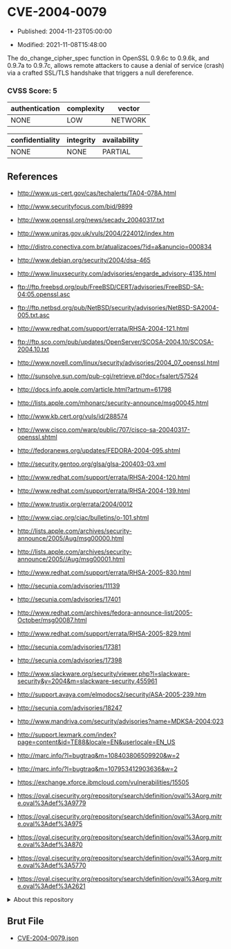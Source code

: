 # CVE-2004-0079

- Published: 2004-11-23T05:00:00

- Modified: 2021-11-08T15:48:00

The do_change_cipher_spec function in OpenSSL 0.9.6c to 0.9.6k, and 0.9.7a to 0.9.7c, allows remote attackers to cause a denial of service (crash) via a crafted SSL/TLS handshake that triggers a null dereference.

### CVSS Score: **5**

| authentication | complexity | vector |
| --- | --- | --- |
| NONE | LOW | NETWORK |

| confidentiality | integrity | availability |
| --- | --- | --- |
| NONE | NONE | PARTIAL |

## References

* http://www.us-cert.gov/cas/techalerts/TA04-078A.html

* http://www.securityfocus.com/bid/9899

* http://www.openssl.org/news/secadv_20040317.txt

* http://www.uniras.gov.uk/vuls/2004/224012/index.htm

* http://distro.conectiva.com.br/atualizacoes/?id=a&anuncio=000834

* http://www.debian.org/security/2004/dsa-465

* http://www.linuxsecurity.com/advisories/engarde_advisory-4135.html

* ftp://ftp.freebsd.org/pub/FreeBSD/CERT/advisories/FreeBSD-SA-04:05.openssl.asc

* ftp://ftp.netbsd.org/pub/NetBSD/security/advisories/NetBSD-SA2004-005.txt.asc

* http://www.redhat.com/support/errata/RHSA-2004-121.html

* ftp://ftp.sco.com/pub/updates/OpenServer/SCOSA-2004.10/SCOSA-2004.10.txt

* http://www.novell.com/linux/security/advisories/2004_07_openssl.html

* http://sunsolve.sun.com/pub-cgi/retrieve.pl?doc=fsalert/57524

* http://docs.info.apple.com/article.html?artnum=61798

* http://lists.apple.com/mhonarc/security-announce/msg00045.html

* http://www.kb.cert.org/vuls/id/288574

* http://www.cisco.com/warp/public/707/cisco-sa-20040317-openssl.shtml

* http://fedoranews.org/updates/FEDORA-2004-095.shtml

* http://security.gentoo.org/glsa/glsa-200403-03.xml

* http://www.redhat.com/support/errata/RHSA-2004-120.html

* http://www.redhat.com/support/errata/RHSA-2004-139.html

* http://www.trustix.org/errata/2004/0012

* http://www.ciac.org/ciac/bulletins/o-101.shtml

* http://lists.apple.com/archives/security-announce/2005/Aug/msg00000.html

* http://lists.apple.com/archives/security-announce/2005//Aug/msg00001.html

* http://www.redhat.com/support/errata/RHSA-2005-830.html

* http://secunia.com/advisories/11139

* http://secunia.com/advisories/17401

* http://www.redhat.com/archives/fedora-announce-list/2005-October/msg00087.html

* http://www.redhat.com/support/errata/RHSA-2005-829.html

* http://secunia.com/advisories/17381

* http://secunia.com/advisories/17398

* http://www.slackware.org/security/viewer.php?l=slackware-security&y=2004&m=slackware-security.455961

* http://support.avaya.com/elmodocs2/security/ASA-2005-239.htm

* http://secunia.com/advisories/18247

* http://www.mandriva.com/security/advisories?name=MDKSA-2004:023

* http://support.lexmark.com/index?page=content&id=TE88&locale=EN&userlocale=EN_US

* http://marc.info/?l=bugtraq&m=108403806509920&w=2

* http://marc.info/?l=bugtraq&m=107953412903636&w=2

* https://exchange.xforce.ibmcloud.com/vulnerabilities/15505

* https://oval.cisecurity.org/repository/search/definition/oval%3Aorg.mitre.oval%3Adef%3A9779

* https://oval.cisecurity.org/repository/search/definition/oval%3Aorg.mitre.oval%3Adef%3A975

* https://oval.cisecurity.org/repository/search/definition/oval%3Aorg.mitre.oval%3Adef%3A870

* https://oval.cisecurity.org/repository/search/definition/oval%3Aorg.mitre.oval%3Adef%3A5770

* https://oval.cisecurity.org/repository/search/definition/oval%3Aorg.mitre.oval%3Adef%3A2621

<details>
<summary>About this repository</summary> 

  This repository is part of the project [Live Hack CVE](https://github.com/Live-Hack-CVE). Main website can be found [www.live-hack.org](https://www.live-hack.org) 
  
  Made by [Sn0wAlice](https://github.com/Sn0wAlice) for the people that care about security and need to have a feed of the latest CVEs. Hope you enjoy it, don't forget to star the repo and follow me on [Twitter](https://twitter.com/Sn0wAlice) and [Github](https://github.com/Sn0wAlice). And that is my [personnal website](https://www.alice-snow.me/)

  - [Home Page](https://github.com/Live-Hack-CVE)
  - [Framework](https://github.com/Live-Hack-CVE/cve-framework)
  - [CVE database](https://github.com/Live-Hack-CVE/full_database)
  - [Changelog](https://github.com/Live-Hack-CVE/Changelog)
</details>

## Brut File

* [CVE-2004-0079.json](https://raw.githubusercontent.com/Live-Hack-CVE/full_database/main/cves/2004/CVE-2004-0079.json)

